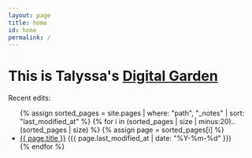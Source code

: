 ```yaml
---
layout: page
title: home
id: home
permalink: /
---
```

<html>
<head>
    <meta charset="UTF-8">
    <title>Talyssa's Digital Garden</title>
    <script src="https://code.jquery.com/jquery-3.6.0.min.js" integrity="sha256-/xUj+3OJU5yExlq6GSYGSHk7tPXikynS7ogEvDej/m4=" crossorigin="anonymous"></script>
</head>
<body>
    <h1>This is Talyssa's <a class="internal-link" href="/what-is-digital-gardening">Digital Garden</a></h1>
    <p>Recent edits:</p>
    <ul>
        {% assign sorted_pages = site.pages | where: "path", "_notes" | sort: "last_modified_at" %}
        {% for i in (sorted_pages | size | minus:20)..(sorted_pages | size) %}
            {% assign page = sorted_pages[i] %}
            <li><a href="{{ page.url }}">{{ page.title }}</a> ({{ page.last_modified_at | date: "%Y-%m-%d" }})</li>
        {% endfor %}
    </ul>
    <script>
        var colours = ["#32AE4D", "#F2CF7D", "#0A2463", "#E46A3A", "#A30000", "#1672AB", "#FFD20A"],
            idx;
        $(document).ready(function(){
            var body = $('body'); 
            var chars = body.text().split('');
            body.html('');     
            for(var i=0; i<chars.length; i++) {
                idx = Math.floor(Math.random() * colours.length);
                var span = $('<span>' + chars[i] + '</span>').css("color", colours[idx]);
                body.append(span);
            }
        });
    </script>
</body>
</html>


<style>
  .wrapper {
    max-width: 46em;
  }
</style>
